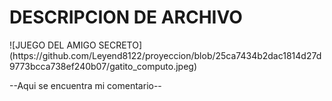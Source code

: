 <h1>DESCRIPCION DE ARCHIVO</h1>
![JUEGO DEL AMIGO SECRETO](https://github.com/Leyend8122/proyeccion/blob/25ca7434b2dac1814d27d9773bcca738ef240b07/gatito_computo.jpeg)

--Aqui se encuentra mi comentario--
